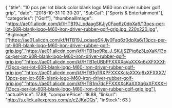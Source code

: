 {
	"title": "10 pcs per lot black color blank logo M60 iron driver rubber golf grip",
	"date": "2018-10-31 10:30:20",
	"SubCat": ["Sports & Entertainment"],
	"categories": ["Golf"],
	"thumbnailImage": "https://ae01.alicdn.com/kf/HTB19J_pdaagSKJjy0Faq6z0dpXa6/13pcs-per-lot-60R-blank-logo-M60-iron-driver-rubber-golf-grip.jpg_220x220.jpg",
	"BigImage": ["https://ae01.alicdn.com/kf/HTB19J_pdaagSKJjy0Faq6z0dpXa6/13pcs-per-lot-60R-blank-logo-M60-iron-driver-rubber-golf-grip.jpg","https://ae01.alicdn.com/kf/HTB1so9Re_J_SKJjSZPiq6z3LpXaK/13pcs-per-lot-60R-blank-logo-M60-iron-driver-rubber-golf-grip.jpg","https://ae01.alicdn.com/kf/HTB1eUBbPFXXXXaVaXXXq6xXFXXXh/13pcs-per-lot-60R-blank-logo-M60-iron-driver-rubber-golf-grip.jpg","https://ae01.alicdn.com/kf/HTB1gTRXPFXXXXctaXXXq6xXFXXX7/13pcs-per-lot-60R-blank-logo-M60-iron-driver-rubber-golf-grip.jpg","https://ae01.alicdn.com/kf/HTB1m7dcPFXXXXcKaXXXq6xXFXXXH/13pcs-per-lot-60R-blank-logo-M60-iron-driver-rubber-golf-grip.jpg"],
	"actualPrice": 17.88,
	"comparePrice": 18.88,
	"linkurl": "http://s.click.aliexpress.com/e/cZJKaDQs",
	"inStock": 63
}
